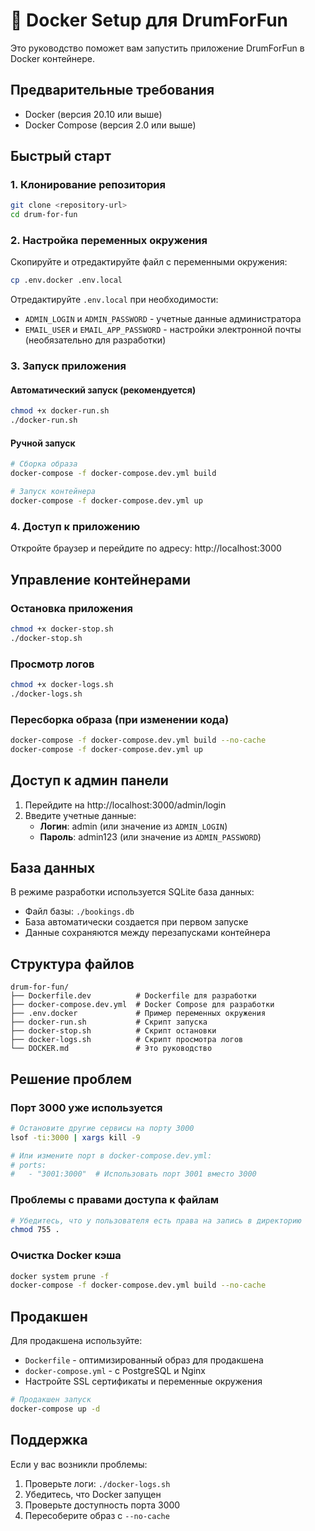 # 🐳 Docker Setup для DrumForFun

Это руководство поможет вам запустить приложение DrumForFun в Docker контейнере.

## Предварительные требования

- Docker (версия 20.10 или выше)
- Docker Compose (версия 2.0 или выше)

## Быстрый старт

### 1. Клонирование репозитория
```bash
git clone <repository-url>
cd drum-for-fun
```

### 2. Настройка переменных окружения
Скопируйте и отредактируйте файл с переменными окружения:
```bash
cp .env.docker .env.local
```

Отредактируйте `.env.local` при необходимости:
- `ADMIN_LOGIN` и `ADMIN_PASSWORD` - учетные данные администратора
- `EMAIL_USER` и `EMAIL_APP_PASSWORD` - настройки электронной почты (необязательно для разработки)

### 3. Запуск приложения

#### Автоматический запуск (рекомендуется)
```bash
chmod +x docker-run.sh
./docker-run.sh
```

#### Ручной запуск
```bash
# Сборка образа
docker-compose -f docker-compose.dev.yml build

# Запуск контейнера
docker-compose -f docker-compose.dev.yml up
```

### 4. Доступ к приложению
Откройте браузер и перейдите по адресу: http://localhost:3000

## Управление контейнерами

### Остановка приложения
```bash
chmod +x docker-stop.sh
./docker-stop.sh
```

### Просмотр логов
```bash
chmod +x docker-logs.sh
./docker-logs.sh
```

### Пересборка образа (при изменении кода)
```bash
docker-compose -f docker-compose.dev.yml build --no-cache
docker-compose -f docker-compose.dev.yml up
```

## Доступ к админ панели

1. Перейдите на http://localhost:3000/admin/login
2. Введите учетные данные:
   - **Логин**: admin (или значение из `ADMIN_LOGIN`)
   - **Пароль**: admin123 (или значение из `ADMIN_PASSWORD`)

## База данных

В режиме разработки используется SQLite база данных:
- Файл базы: `./bookings.db`
- База автоматически создается при первом запуске
- Данные сохраняются между перезапусками контейнера

## Структура файлов

```
drum-for-fun/
├── Dockerfile.dev          # Dockerfile для разработки
├── docker-compose.dev.yml  # Docker Compose для разработки
├── .env.docker             # Пример переменных окружения
├── docker-run.sh           # Скрипт запуска
├── docker-stop.sh          # Скрипт остановки
├── docker-logs.sh          # Скрипт просмотра логов
└── DOCKER.md               # Это руководство
```

## Решение проблем

### Порт 3000 уже используется
```bash
# Остановите другие сервисы на порту 3000
lsof -ti:3000 | xargs kill -9

# Или измените порт в docker-compose.dev.yml:
# ports:
#   - "3001:3000"  # Использовать порт 3001 вместо 3000
```

### Проблемы с правами доступа к файлам
```bash
# Убедитесь, что у пользователя есть права на запись в директорию
chmod 755 .
```

### Очистка Docker кэша
```bash
docker system prune -f
docker-compose -f docker-compose.dev.yml build --no-cache
```

## Продакшен

Для продакшена используйте:
- `Dockerfile` - оптимизированный образ для продакшена
- `docker-compose.yml` - с PostgreSQL и Nginx
- Настройте SSL сертификаты и переменные окружения

```bash
# Продакшен запуск
docker-compose up -d
```

## Поддержка

Если у вас возникли проблемы:
1. Проверьте логи: `./docker-logs.sh`
2. Убедитесь, что Docker запущен
3. Проверьте доступность порта 3000
4. Пересоберите образ с `--no-cache`